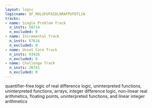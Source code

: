 ```yaml
---
layout: logic
logicname: QF_RDLUFUFAIDLNRAFPUFDTLIA
tracks:
- name: Single Problem Track
  n_insts: 58714
  n_excluded: 0
- name: Incremental Track
  n_insts: 67616
  n_excluded: 0
- name: Unsat Core Track
  n_insts: 93426
  n_excluded: 0
- name: Challenge Track
  n_insts: 26741
  n_excluded: 0
---
```

quantifier-free logic of real difference logic, uninterpreted functions, uninterpreted functions, arrays, integer difference logic, non-linear real arithmetics, floating points, uninterpreted functions, and linear integer arithmetics
